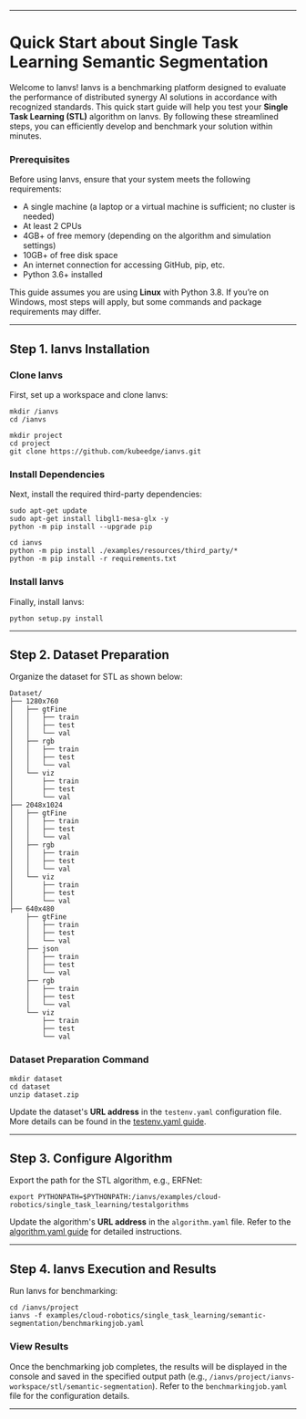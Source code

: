  

---

# Quick Start about Single Task Learning Semantic Segmentation

Welcome to Ianvs! Ianvs is a benchmarking platform designed to evaluate the performance of distributed synergy AI solutions in accordance with recognized standards. This quick start guide will help you test your **Single Task Learning (STL)** algorithm on Ianvs. By following these streamlined steps, you can efficiently develop and benchmark your solution within minutes.

### **Prerequisites**  
Before using Ianvs, ensure that your system meets the following requirements:  
- A single machine (a laptop or a virtual machine is sufficient; no cluster is needed)  
- At least 2 CPUs  
- 4GB+ of free memory (depending on the algorithm and simulation settings)  
- 10GB+ of free disk space  
- An internet connection for accessing GitHub, pip, etc.  
- Python 3.6+ installed  

This guide assumes you are using **Linux** with Python 3.8. If you’re on Windows, most steps will apply, but some commands and package requirements may differ.  

---

## Step 1. Ianvs Installation  

### Clone Ianvs  
First, set up a workspace and clone Ianvs:  
```shell
mkdir /ianvs
cd /ianvs

mkdir project
cd project
git clone https://github.com/kubeedge/ianvs.git
```  

### Install Dependencies  
Next, install the required third-party dependencies:  
```shell
sudo apt-get update
sudo apt-get install libgl1-mesa-glx -y
python -m pip install --upgrade pip

cd ianvs
python -m pip install ./examples/resources/third_party/*
python -m pip install -r requirements.txt
```  

### Install Ianvs  
Finally, install Ianvs:  
```shell
python setup.py install
```  

---

## Step 2. Dataset Preparation  

Organize the dataset for STL as shown below:  

```plaintext
Dataset/
├── 1280x760
│   ├── gtFine
│   │   ├── train
│   │   ├── test
│   │   └── val
│   ├── rgb
│   │   ├── train
│   │   ├── test
│   │   └── val
│   └── viz
│       ├── train
│       ├── test
│       └── val
├── 2048x1024
│   ├── gtFine
│   │   ├── train
│   │   ├── test
│   │   └── val
│   ├── rgb
│   │   ├── train
│   │   ├── test
│   │   └── val
│   └── viz
│       ├── train
│       ├── test
│       └── val
├── 640x480
    ├── gtFine
    │   ├── train
    │   ├── test
    │   └── val
    ├── json
    │   ├── train
    │   ├── test
    │   └── val
    ├── rgb
    │   ├── train
    │   ├── test
    │   └── val
    └── viz
        ├── train
        ├── test
        └── val
```  

### Dataset Preparation Command  
```shell
mkdir dataset
cd dataset
unzip dataset.zip
```  

Update the dataset's **URL address** in the `testenv.yaml` configuration file. More details can be found in the [testenv.yaml guide](https://ianvs.readthedocs.io/en/latest/guides/how-to-test-algorithms.html#step-1-test-environment-preparation).  

---

## Step 3. Configure Algorithm  

Export the path for the STL algorithm, e.g., ERFNet:  
```shell
export PYTHONPATH=$PYTHONPATH:/ianvs/examples/cloud-robotics/single_task_learning/testalgorithms
```  

Update the algorithm's **URL address** in the `algorithm.yaml` file. Refer to the [algorithm.yaml guide](https://ianvs.readthedocs.io/en/latest/guides/how-to-test-algorithms.html#step-1-test-environment-preparation) for detailed instructions.  

---

## Step 4. Ianvs Execution and Results  

Run Ianvs for benchmarking:  
```shell
cd /ianvs/project
ianvs -f examples/cloud-robotics/single_task_learning/semantic-segmentation/benchmarkingjob.yaml
```  

### View Results  
Once the benchmarking job completes, the results will be displayed in the console and saved in the specified output path (e.g., `/ianvs/project/ianvs-workspace/stl/semantic-segmentation`). Refer to the `benchmarkingjob.yaml` file for the configuration details.  

---

